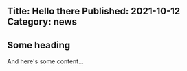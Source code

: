 Title: Hello there
Published: 2021-10-12
Category: news
---
## Some heading

And here's some content...